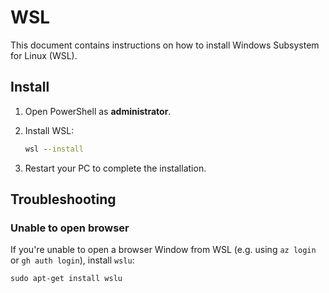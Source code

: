 # WSL

This document contains instructions on how to install Windows Subsystem for Linux (WSL).

## Install

1. Open PowerShell as **administrator**.

1. Install WSL:

    ```cmd
    wsl --install
    ```

1. Restart your PC to complete the installation.

## Troubleshooting

### Unable to open browser

If you're unable to open a browser Window from WSL (e.g. using `az login` or `gh auth login`), install `wslu`:

```console
sudo apt-get install wslu
```
